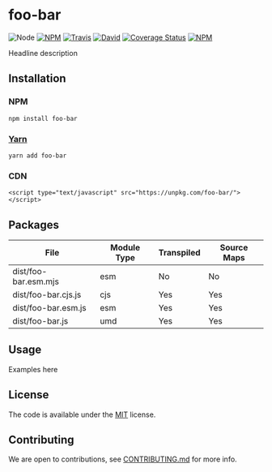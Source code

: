 # foo-bar

![Node](https://img.shields.io/node/v/foo-bar.svg?style=flat-square)
[![NPM](https://img.shields.io/npm/v/foo-bar.svg?style=flat-square)](https://www.npmjs.com/package/foo-bar)
[![Travis](https://img.shields.io/travis/username/foo-bar/master.svg?style=flat-square)](https://travis-ci.org/username/foo-bar)
[![David](https://img.shields.io/david/username/foo-bar.svg?style=flat-square)](https://david-dm.org/username/foo-bar)
[![Coverage Status](https://img.shields.io/coveralls/username/foo-bar.svg?style=flat-square)](https://coveralls.io/github/username/foo-bar)
[![NPM](https://img.shields.io/npm/dt/foo-bar.svg?style=flat-square)](https://www.npmjs.com/package/foo-bar)

Headline description

## Installation

### NPM

    npm install foo-bar
### [Yarn](https://github.com/yarnpkg/yarn)

    yarn add foo-bar

### CDN

    <script type="text/javascript" src="https://unpkg.com/foo-bar/"></script>

## Packages

<!-- Output table (auto generated do not modify) -->

| File                 | Module Type | Transpiled | Source Maps |
|----------------------|-------------|------------|-------------|
| dist/foo-bar.esm.mjs | esm         | No         | No          |
| dist/foo-bar.cjs.js  | cjs         | Yes        | Yes         |
| dist/foo-bar.esm.js  | esm         | Yes        | Yes         |
| dist/foo-bar.js      | umd         | Yes        | Yes         |

<!-- END -->


## Usage

Examples here

## License

The code is available under the [MIT](LICENSE) license.

## Contributing

We are open to contributions, see [CONTRIBUTING.md](CONTRIBUTING.md) for more info.

